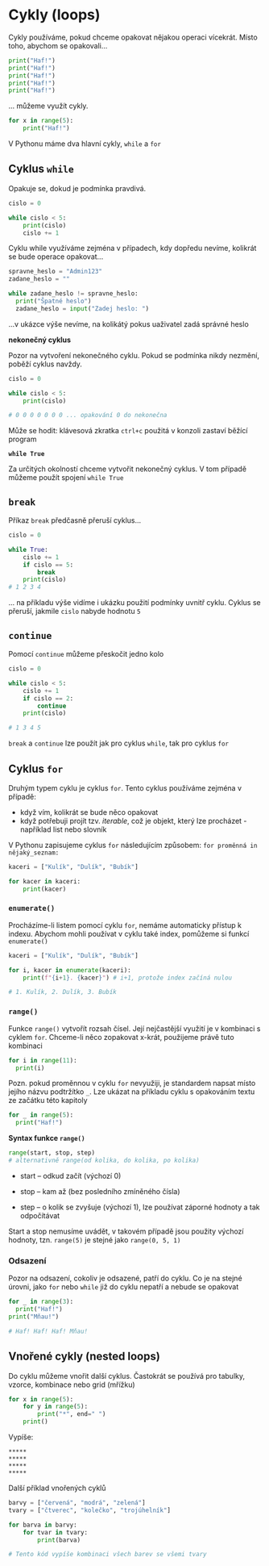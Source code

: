 # Cykly (loops)

Cykly používáme, pokud chceme opakovat nějakou operaci vícekrát.
Místo toho, abychom se opakovali...

```python
print("Haf!")
print("Haf!")
print("Haf!")
print("Haf!")
print("Haf!")
```

... můžeme využít cykly.

```python
for x in range(5):
    print("Haf!")
```

V Pythonu máme dva hlavní cykly, `while` a `for`

## Cyklus `while`

Opakuje se, dokud je podmínka pravdivá.

```python
cislo = 0

while cislo < 5:
    print(cislo)
    cislo += 1
```

Cyklu while využíváme zejména v případech, kdy dopředu nevíme, kolikrát se bude operace opakovat...

```python
spravne_heslo = "Admin123"
zadane_heslo = ""

while zadane_heslo != spravne_heslo:
  print("Špatné heslo")
  zadane_heslo = input("Zadej heslo: ")
```

...v ukázce výše nevíme, na kolikátý pokus uaživatel zadá správné heslo

**nekonečný cyklus**

Pozor na vytvoření nekonečného cyklu. Pokud se podmínka nikdy nezmění, poběží cyklus navždy.

```python
cislo = 0

while cislo < 5:
    print(cislo)

# 0 0 0 0 0 0 0 ... opakování 0 do nekonečna
```

Může se hodit: klávesová zkratka `ctrl+c` použitá v konzoli zastaví běžící program

**`while True`**

Za určitých okolností chceme vytvořit nekonečný cyklus. V tom případě můžeme použít spojení `while True`

## `break`

Příkaz `break` předčasně přeruší cyklus...

```python
cislo = 0

while True:
    cislo += 1
    if cislo == 5:
        break
    print(cislo)
# 1 2 3 4
```

... na příkladu výše vidíme i ukázku použití podmínky uvnitř cyklu. Cyklus se přeruší, jakmile `cislo` nabyde hodnotu `5`

## `continue`

Pomocí `continue` můžeme přeskočit jedno kolo

```python
cislo = 0

while cislo < 5:
    cislo += 1
    if cislo == 2:
        continue
    print(cislo)

# 1 3 4 5
```

`break` a `continue` lze použít jak pro cyklus `while`, tak pro cyklus `for`

## Cyklus `for`

Druhým typem cyklu je cyklus `for`.
Tento cyklus používáme zejména v případě:

-   když vím, kolikrát se bude něco opakovat
-   když potřebuji projít tzv. _iterable_, což je objekt, který lze procházet - například list nebo slovník

V Pythonu zapisujeme cyklus `for` následujícím způsobem: `for proměnná in nějaký_seznam:`

```python
kaceri = ["Kulík", "Dulík", "Bubík"]

for kacer in kaceri:
    print(kacer)
```

### `enumerate()`

Procházíme-li listem pomocí cyklu `for`, nemáme automaticky přístup k indexu. Abychom mohli používat v cyklu také index, pomůžeme si funkcí `enumerate()`

```python
kaceri = ["Kulík", "Dulík", "Bubík"]

for i, kacer in enumerate(kaceri):
    print(f"{i+1}. {kacer}") # i+1, protože index začíná nulou

# 1. Kulík, 2. Dulík, 3. Bubík
```

### `range()`

Funkce `range()` vytvořít rozsah čísel. Její nejčastější využití je v kombinaci s cyklem `for`. Chceme-li něco zopakovat x-krát, použijeme právě tuto kombinaci

```python
for i in range(11):
  print(i)
```

Pozn. pokud proměnnou v cyklu `for` nevyužiji, je standardem napsat místo jejího názvu podtržítko `_`. Lze ukázat na příkladu cyklu s opakováním textu ze začátku této kapitoly

```python
for _ in range(5):
  print("Haf!")
```

**Syntax funkce `range()`**

```python
range(start, stop, step)
# alternativně range(od kolika, do kolika, po kolika)
```

-   start – odkud začít (výchozí 0)

-   stop – kam až (bez posledního zmíněného čísla)

-   step – o kolik se zvyšuje (výchozí 1), lze používat záporné hodnoty a tak odpočítávat

Start a stop nemusíme uvádět, v takovém případě jsou použity výchozí hodnoty, tzn. `range(5)` je stejné jako `range(0, 5, 1)`

### Odsazení

Pozor na odsazení, cokoliv je odsazené, patří do cyklu. Co je na stejné úrovni, jako `for` nebo `while` již do cyklu nepatří a nebude se opakovat

```python
for _ in range(3):
  print("Haf!")
print("Mňau!")

# Haf! Haf! Haf! Mňau!
```

## Vnořené cykly (nested loops)

Do cyklu můžeme vnořit další cyklus. Častokrát se používá pro tabulky, vzorce, kombinace nebo grid (mřížku)

```python
for x in range(5):
    for y in range(5):
        print("*", end=" ")
    print()
```

Vypíše:

```
*****
*****
*****
*****
```

Další příklad vnořených cyklů

```python
barvy = ["červená", "modrá", "zelená"]
tvary = ["čtverec", "kolečko", "trojúhelník"]

for barva in barvy:
    for tvar in tvary:
        print(barva)

# Tento kód vypíše kombinaci všech barev se všemi tvary

```
